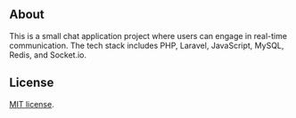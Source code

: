 ## About 

This is a small chat application project where users can engage in real-time communication. The tech stack includes PHP, Laravel, JavaScript, MySQL, Redis, and Socket.io.


## License

[MIT license](https://opensource.org/licenses/MIT).
